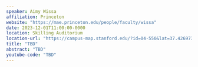```yaml
---
speaker: Aimy Wissa
affiliation: Princeton
website: "https://mae.princeton.edu/people/faculty/wissa"
date: 2023-12-01T11:00:00-0000
location: Skilling Auditorium
location-url: "https://campus-map.stanford.edu/?id=04-550&lat=37.42697371527761&lng=-122.17280664808126&zoom=18"
title: "TBD"
abstract: "TBD"
youtube-code: "TBD"
---
```

